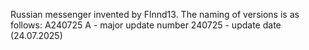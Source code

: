 Russian messenger invented by Flnnd13.
The naming of versions is as follows:
A240725
A - major update number
240725 - update date (24.07.2025)
